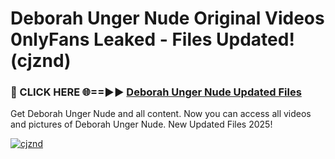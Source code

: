 # Deborah Unger Nude Original Videos 0nlyFans Leaked - Files Updated! (cjznd)

<h3>🔴 CLICK HERE 🌐==►► <a href="https://tinyurl.com/yc6ubb5a" rel="nofollow">Deborah Unger Nude Updated Files</a></h3>

Get Deborah Unger Nude and all content. Now you can access all videos and pictures of Deborah Unger Nude. New Updated Files 2025!

[![cjznd](https://i.imgur.com/7eu0CRL.gif)](https://tinyurl.com/yc6ubb5a)
